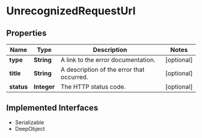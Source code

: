

# UnrecognizedRequestUrl

## Properties

Name | Type | Description | Notes
------------ | ------------- | ------------- | -------------
**type** | **String** | A link to the error documentation. |  [optional]
**title** | **String** | A description of the error that occurred. |  [optional]
**status** | **Integer** | The HTTP status code. |  [optional]


## Implemented Interfaces

* Serializable
* DeepObject



